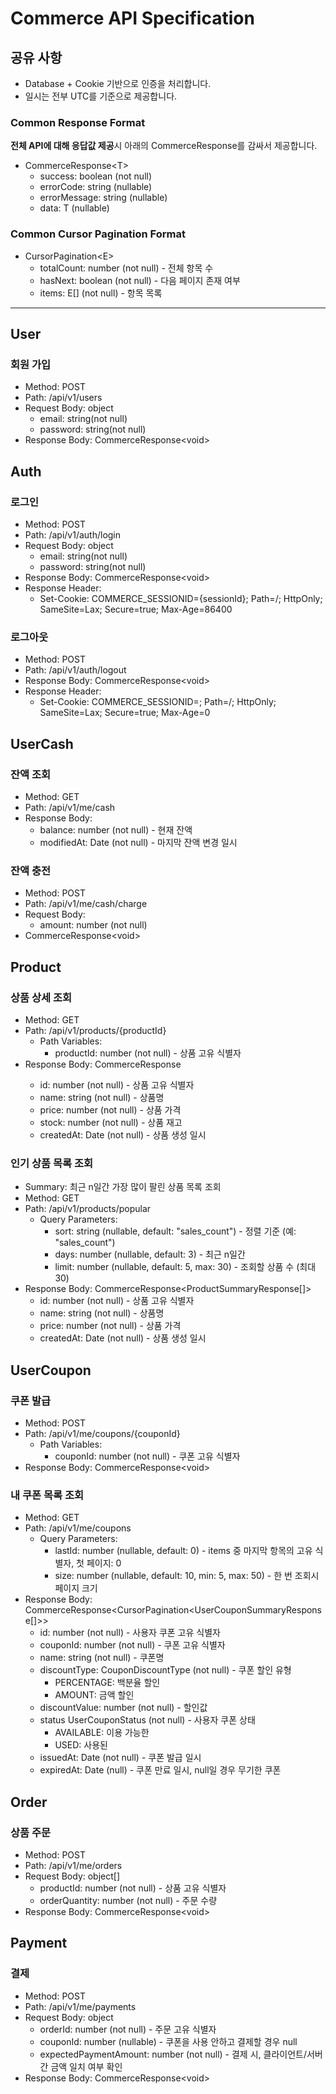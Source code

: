 # Commerce API Specification

## 공유 사항
- Database + Cookie 기반으로 인증을 처리합니다.
- 일시는 전부 UTC를 기준으로 제공합니다.

### Common Response Format

**전체 API에 대해 응답값 제공**시 아래의 CommerceResponse를 감싸서 제공합니다.

- CommerceResponse\<T>
  - success: boolean (not null)
  - errorCode: string (nullable)
  - errorMessage: string (nullable)
  - data: T (nullable)

### Common Cursor Pagination Format

- CursorPagination\<E>
    - totalCount: number (not null) - 전체 항목 수
    - hasNext: boolean (not null) - 다음 페이지 존재 여부
    - items: E[] (not null) - 항목 목록

---

## User

### 회원 가입
- Method: POST
- Path: /api/v1/users
- Request Body: object
  - email: string(not null)
  - password: string(not null)
- Response Body: CommerceResponse\<void>

## Auth

### 로그인
- Method: POST
- Path: /api/v1/auth/login
- Request Body: object
  - email: string(not null)
  - password: string(not null)
- Response Body: CommerceResponse\<void>
- Response Header:
  - Set-Cookie: COMMERCE_SESSIONID={sessionId}; Path=/; HttpOnly; SameSite=Lax; Secure=true; Max-Age=86400

### 로그아웃
- Method: POST
- Path: /api/v1/auth/logout
- Response Body: CommerceResponse\<void>
- Response Header:
  - Set-Cookie: COMMERCE_SESSIONID=; Path=/; HttpOnly; SameSite=Lax; Secure=true; Max-Age=0

## UserCash

### 잔액 조회
- Method: GET
- Path: /api/v1/me/cash
- Response Body:
    - balance: number (not null) - 현재 잔액
    - modifiedAt: Date (not null) - 마지막 잔액 변경 일시

### 잔액 충전
- Method: POST
- Path: /api/v1/me/cash/charge
- Request Body:
  - amount: number (not null)
- CommerceResponse\<void>


## Product

### 상품 상세 조회
- Method: GET
- Path: /api/v1/products/{productId}
  - Path Variables:
    - productId: number (not null) - 상품 고유 식별자
- Response Body: CommerceResponse<ProductDetailResponse>
  - id: number (not null) - 상품 고유 식별자
  - name: string (not null) - 상품명
  - price: number (not null) - 상품 가격
  - stock: number (not null) - 상품 재고
  - createdAt: Date (not null) - 상품 생성 일시

### 인기 상품 목록 조회
- Summary: 최근 n일간 가장 많이 팔린 상품 목록 조회
- Method: GET
- Path: /api/v1/products/popular
  - Query Parameters:
    - sort: string (nullable, default: "sales_count") - 정렬 기준 (예: "sales_count")
    - days: number (nullable, default: 3) - 최근 n일간
    - limit: number (nullable, default: 5, max: 30) - 조회할 상품 수 (최대 30)
- Response Body: CommerceResponse<ProductSummaryResponse[]> 
  - id: number (not null) - 상품 고유 식별자
  - name: string (not null) - 상품명
  - price: number (not null) - 상품 가격
  - createdAt: Date (not null) - 상품 생성 일시

## UserCoupon

### 쿠폰 발급
- Method: POST
- Path: /api/v1/me/coupons/{couponId}
  - Path Variables:
    - couponId: number (not null) - 쿠폰 고유 식별자
- Response Body: CommerceResponse\<void>

### 내 쿠폰 목록 조회
- Method: GET
- Path: /api/v1/me/coupons
  - Query Parameters:
    - lastId: number (nullable, default: 0) - items 중 마지막 항목의 고유 식별자, 첫 페이지: 0
    - size: number (nullable, default: 10, min: 5, max: 50) - 한 번 조회시 페이지 크기
- Response Body: CommerceResponse<CursorPagination<UserCouponSummaryResponse[]>>
  - id: number (not null) - 사용자 쿠폰 고유 식별자
  - couponId: number (not null) - 쿠폰 고유 식별자
  - name: string (not null) - 쿠폰명
  - discountType: CouponDiscountType (not null) - 쿠폰 할인 유형
    - PERCENTAGE: 백분율 할인
    - AMOUNT: 금액 할인
  - discountValue: number (not null) - 할인값
  - status UserCouponStatus (not null) - 사용자 쿠폰 상태
    - AVAILABLE: 이용 가능한
    - USED: 사용된
  - issuedAt: Date (not null) - 쿠폰 발급 일시
  - expiredAt: Date (null) - 쿠폰 만료 일시, null일 경우 무기한 쿠폰
  
## Order

### 상품 주문
- Method: POST
- Path: /api/v1/me/orders
- Request Body: object[]
  - productId: number (not null) - 상품 고유 식별자
  - orderQuantity: number (not null) - 주문 수량
- Response Body: CommerceResponse\<void>

## Payment

### 결제

- Method: POST
- Path: /api/v1/me/payments
- Request Body: object
  - orderId: number (not null) - 주문 고유 식별자
  - couponId: number (nullable) - 쿠폰을 사용 안하고 결제할 경우 null
  - expectedPaymentAmount: number (not null) - 결제 시, 클라이언트/서버 간 금액 일치 여부 확인
- Response Body: CommerceResponse\<void>



